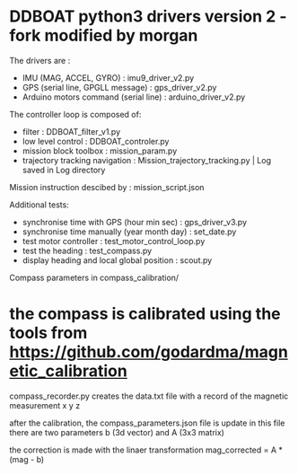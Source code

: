 # DDBOAT python3 drivers version 2 - fork modified by morgan

The drivers are :
* IMU (MAG, ACCEL, GYRO) : imu9_driver_v2.py
* GPS (serial line, GPGLL message) : gps_driver_v2.py
* Arduino motors command (serial line) : arduino_driver_v2.py

[//]: # (* Encoders on propeller rotation &#40;serial line&#41; : encoders_driver_v2.py)
[//]: # (* TC74 temperature sensors &#40;one per motor&#41; : tc74_driver_v2.py)

The controller loop is composed of:
* filter : DDBOAT_filter_v1.py
* low level control : DDBOAT_controler.py
* mission block toolbox : mission_param.py
* trajectory tracking navigation : Mission_trajectory_tracking.py | Log saved in Log directory

Mission instruction descibed by : mission_script.json

Additional tests:
* synchronise time with GPS (hour min sec) : gps_driver_v3.py
* synchronise time manually (year month day) : set_date.py
* test motor controller : test_motor_control_loop.py
* test the heading : test_compass.py
* display heading and local global position : scout.py

Compass parameters in compass_calibration/

# the compass is calibrated using the tools from https://github.com/godardma/magnetic_calibration

compass_recorder.py
creates the data.txt file with a record of the magnetic measurement x y z

after the calibration, the compass_parameters.json file is update
in this file there are two parameters b (3d vector) and A (3x3 matrix)

the correction is made with the linaer transformation
mag_corrected = A * (mag - b)
